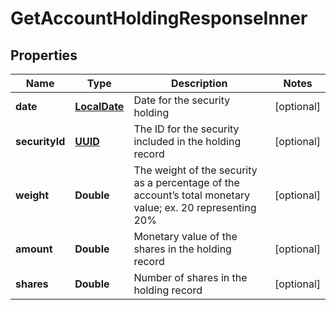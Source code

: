 
# GetAccountHoldingResponseInner

## Properties
Name | Type | Description | Notes
------------ | ------------- | ------------- | -------------
**date** | [**LocalDate**](LocalDate.md) | Date for the security holding |  [optional]
**securityId** | [**UUID**](UUID.md) | The ID for the security included in the holding record |  [optional]
**weight** | **Double** | The weight of the security as a percentage of the account’s total monetary value; ex. 20 representing 20% |  [optional]
**amount** | **Double** | Monetary value of the shares in the holding record |  [optional]
**shares** | **Double** | Number of shares in the holding record |  [optional]



